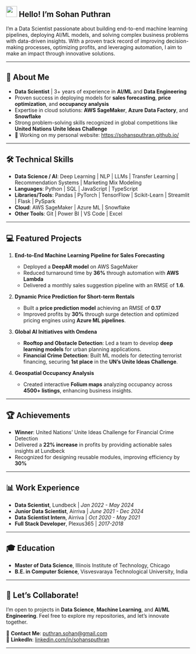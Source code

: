## <img src="https://raw.githubusercontent.com/MartinHeinz/MartinHeinz/master/wave.gif" width="30px"> Hello! I’m Sohan Puthran
I’m a Data Scientist passionate about building end-to-end machine learning pipelines, deploying AI/ML models, and solving complex business problems with data-driven insights. With a proven track record of improving decision-making processes, optimizing profits, and leveraging automation, I aim to make an impact through innovative solutions.

---

## 🚀 **About Me**
- **Data Scientist** | 3+ years of experience in **AI/ML** and **Data Engineering**
- Proven success in deploying models for **sales forecasting**, **price optimization**, and **occupancy analysis**
- Expertise in cloud solutions: **AWS SageMaker**, **Azure Data Factory**, and **Snowflake**
- Strong problem-solving skills recognized in global competitions like **United Nations Unite Ideas Challenge**
- 🌱 Working on my personal website: https://sohansputhran.github.io/

---

## 🛠️ **Technical Skills**
- **Data Science / AI**: Deep Learning | NLP | LLMs | Transfer Learning | Recommendation Systems | Marketing Mix Modeling
- **Languages**: Python | SQL | JavaScript | TypeScript
- **Libraries/Tools**: Pandas | PyTorch | TensorFlow | Scikit-Learn | Streamlit | Flask | PySpark
- **Cloud**: AWS SageMaker | Azure ML | Snowflake
- **Other Tools**: Git | Power BI | VS Code | Excel

---

## 💻 **Featured Projects**

1. **End-to-End Machine Learning Pipeline for Sales Forecasting**
   - Deployed a **DeepAR model** on AWS SageMaker
   - Reduced turnaround time by **36%** through automation with **AWS Lambda**
   - Delivered a monthly sales suggestion pipeline with an RMSE of **1.6**.

2. **Dynamic Price Prediction for Short-term Rentals**
   - Built a **price prediction model** achieving an RMSE of **0.17**
   - Improved profits by **30%** through surge detection and optimized pricing engines using **Azure ML pipelines**.

3. **Global AI Initiatives with Omdena**
   - **Rooftop and Obstacle Detection**: Led a team to develop **deep learning models** for urban planning applications.
   - **Financial Crime Detection**: Built ML models for detecting terrorist financing, securing **1st place** in the **UN’s Unite Ideas Challenge**.

4. **Geospatial Occupancy Analysis**
   - Created interactive **Folium maps** analyzing occupancy across **4500+ listings**, enhancing business insights.

---

## 🏆 **Achievements**
- **Winner**: United Nations’ Unite Ideas Challenge for Financial Crime Detection
- Delivered a **22% increase** in profits by providing actionable sales insights at Lundbeck
- Recognized for designing reusable modules, improving efficiency by **30%**

---

## 📊 **Work Experience**
- **Data Scientist**, Lundbeck | *Jan 2022 - May 2024*
- **Junior Data Scientist**, Airriva | *June 2021 - Dec 2024*
- **Data Scientist Intern**, Airriva | *Oct 2020 - May 2021*
- **Full Stack Developer**, Plexus365 | *2017-2018*

---

## 🎓 **Education**
- **Master of Data Science**, Illinois Institute of Technology, Chicago
- **B.E. in Computer Science**, Visvesvaraya Technological University, India

---

## 🌟 **Let’s Collaborate!**
I’m open to projects in **Data Science**, **Machine Learning**, and **AI/ML Engineering**. Feel free to explore my repositories, and let’s innovate together.

📧 **Contact Me**: [puthran.sohan@gmail.com](mailto:puthran.sohan@gmail.com)  
🔗 **LinkedIn**: [linkedin.com/in/sohansputhran](https://www.linkedin.com/in/sohansputhran)

---

</details> 

  


